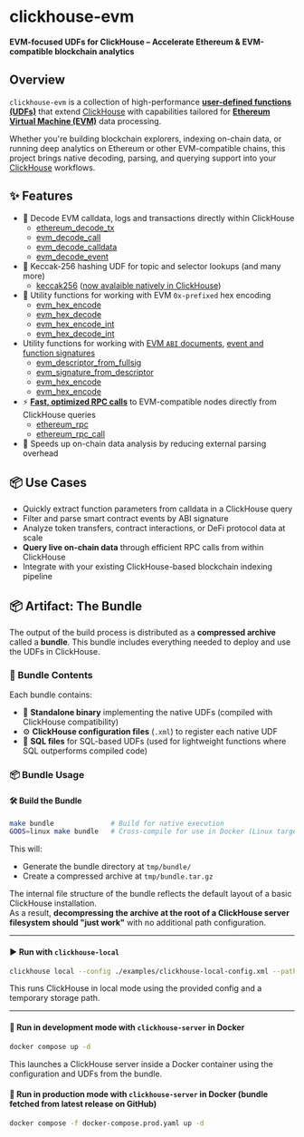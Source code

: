 # clickhouse-evm

**EVM-focused UDFs for ClickHouse – Accelerate Ethereum & EVM-compatible blockchain analytics**

## Overview

`clickhouse-evm` is a collection of high-performance [**user-defined functions (UDFs)**](https://clickhouse.com/docs/sql-reference/functions/udf) that extend [ClickHouse](https://clickhouse.com/) with capabilities tailored for [**Ethereum Virtual Machine (EVM)**](https://ethereum.org/en/developers/docs/evm/) data processing.

Whether you're building blockchain explorers, indexing on-chain data, or running deep analytics on Ethereum or other EVM-compatible chains, this project brings native decoding, parsing, and querying support into your [ClickHouse](https://clickhouse.com/) workflows.

## ✨ Features

- 🧠 Decode EVM calldata, logs and transactions directly within ClickHouse
    - [ethereum_decode_tx](./docs/functions/ethereum_decode_tx.md)
    - [evm_decode_call](./docs/functions/evm_decode_call.md)
    - [evm_decode_calldata](./docs/functions/evm_decode_calldata.md)
    - [evm_decode_event](./docs/functions/evm_decode_event.md)
- 🔄 Keccak-256 hashing UDF for topic and selector lookups (and many more)
    - [keccak256](./docs/functions/keccak256.md) ([now avalaible natively in ClickHouse](https://github.com/ClickHouse/ClickHouse/pull/76669))
- 🧱 Utility functions for working with EVM `0x-prefixed` hex encoding
    - [evm_hex_encode](./docs/functions/evm_hex_encode.md)
    - [evm_hex_decode](./docs/functions/evm_hex_decode.md)
    - [evm_hex_encode_int](./docs/functions/evm_hex_encode_int.md)
    - [evm_hex_decode_int](./docs/functions/evm_hex_decode_int.md)
- Utility functions for working with [EVM `ABI` documents](https://docs.soliditylang.org/en/develop/abi-spec.html), [event and function signatures](./docs/evm_fullsig.md)
    - [evm_descriptor_from_fullsig](./docs/functions/evm_descriptor_from_fullsig.md)
    - [evm_signature_from_descriptor](./docs/functions/evm_signature_from_descriptor.md)
    - [evm_hex_encode](./docs/functions/evm_hex_encode.md)
    - [evm_hex_encode](./docs/functions/evm_hex_encode.md)
- ⚡ [**Fast, optimized RPC calls**](./docs/json_rpc_client.md) to EVM-compatible nodes directly from ClickHouse queries
    - [ethereum_rpc](./docs/functions/ethereum_rpc.md)
    - [ethereum_rpc_call](./docs/functions/ethereum_rpc_call.md)
- 🚀 Speeds up on-chain data analysis by reducing external parsing overhead

## 📦 Use Cases

- Quickly extract function parameters from calldata in a ClickHouse query
- Filter and parse smart contract events by ABI signature
- Analyze token transfers, contract interactions, or DeFi protocol data at scale
- **Query live on-chain data** through efficient RPC calls from within ClickHouse
- Integrate with your existing ClickHouse-based blockchain indexing pipeline

## 📦 Artifact: The Bundle

The output of the build process is distributed as a **compressed archive** called a **bundle**. This bundle includes everything needed to deploy and use the UDFs in ClickHouse.

### 📁 Bundle Contents

Each bundle contains:

- 🧩 **Standalone binary** implementing the native UDFs (compiled with ClickHouse compatibility)
- ⚙️ **ClickHouse configuration files** (`.xml`) to register each native UDF
- 📝 **SQL files** for SQL-based UDFs (used for lightweight functions where SQL outperforms compiled code)

### 📦 Bundle Usage

#### 🛠️ Build the Bundle

```sh
make bundle              # Build for native execution
GOOS=linux make bundle   # Cross-compile for use in Docker (Linux target)
```

This will:

- Generate the bundle directory at `tmp/bundle/`
- Create a compressed archive at `tmp/bundle.tar.gz`

The internal file structure of the bundle reflects the default layout of a basic ClickHouse installation.  
As a result, **decompressing the archive at the root of a ClickHouse server filesystem should "just work"** with no additional path configuration.

---

#### ▶️ Run with `clickhouse-local`

```sh
clickhouse local --config ./examples/clickhouse-local-config.xml --path tmp/clickhouse
```

This runs ClickHouse in local mode using the provided config and a temporary storage path.

---

#### 🐳 Run in development mode with `clickhouse-server` in Docker

```sh
docker compose up -d
```

This launches a ClickHouse server inside a Docker container using the configuration and UDFs from the bundle.

#### 🐳 Run in production mode with `clickhouse-server` in Docker (bundle fetched from latest release on GitHub)

```sh
docker compose -f docker-compose.prod.yaml up -d
```

